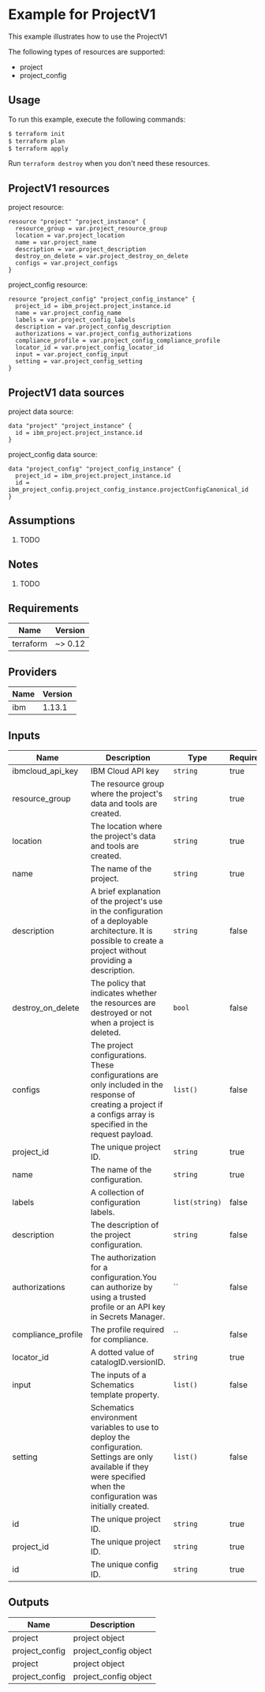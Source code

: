 # Example for ProjectV1

This example illustrates how to use the ProjectV1

The following types of resources are supported:

* project
* project_config

## Usage

To run this example, execute the following commands:

```bash
$ terraform init
$ terraform plan
$ terraform apply
```

Run `terraform destroy` when you don't need these resources.


## ProjectV1 resources

project resource:

```hcl
resource "project" "project_instance" {
  resource_group = var.project_resource_group
  location = var.project_location
  name = var.project_name
  description = var.project_description
  destroy_on_delete = var.project_destroy_on_delete
  configs = var.project_configs
}
```
project_config resource:

```hcl
resource "project_config" "project_config_instance" {
  project_id = ibm_project.project_instance.id
  name = var.project_config_name
  labels = var.project_config_labels
  description = var.project_config_description
  authorizations = var.project_config_authorizations
  compliance_profile = var.project_config_compliance_profile
  locator_id = var.project_config_locator_id
  input = var.project_config_input
  setting = var.project_config_setting
}
```

## ProjectV1 data sources

project data source:

```hcl
data "project" "project_instance" {
  id = ibm_project.project_instance.id
}
```
project_config data source:

```hcl
data "project_config" "project_config_instance" {
  project_id = ibm_project.project_instance.id
  id = ibm_project_config.project_config_instance.projectConfigCanonical_id
}
```

## Assumptions

1. TODO

## Notes

1. TODO

## Requirements

| Name | Version |
|------|---------|
| terraform | ~> 0.12 |

## Providers

| Name | Version |
|------|---------|
| ibm | 1.13.1 |

## Inputs

| Name | Description | Type | Required |
|------|-------------|------|---------|
| ibmcloud\_api\_key | IBM Cloud API key | `string` | true |
| resource_group | The resource group where the project's data and tools are created. | `string` | true |
| location | The location where the project's data and tools are created. | `string` | true |
| name | The name of the project. | `string` | true |
| description | A brief explanation of the project's use in the configuration of a deployable architecture. It is possible to create a project without providing a description. | `string` | false |
| destroy_on_delete | The policy that indicates whether the resources are destroyed or not when a project is deleted. | `bool` | false |
| configs | The project configurations. These configurations are only included in the response of creating a project if a configs array is specified in the request payload. | `list()` | false |
| project_id | The unique project ID. | `string` | true |
| name | The name of the configuration. | `string` | true |
| labels | A collection of configuration labels. | `list(string)` | false |
| description | The description of the project configuration. | `string` | false |
| authorizations | The authorization for a configuration.You can authorize by using a trusted profile or an API key in Secrets Manager. | `` | false |
| compliance_profile | The profile required for compliance. | `` | false |
| locator_id | A dotted value of catalogID.versionID. | `string` | true |
| input | The inputs of a Schematics template property. | `list()` | false |
| setting | Schematics environment variables to use to deploy the configuration. Settings are only available if they were specified when the configuration was initially created. | `list()` | false |
| id | The unique project ID. | `string` | true |
| project_id | The unique project ID. | `string` | true |
| id | The unique config ID. | `string` | true |

## Outputs

| Name | Description |
|------|-------------|
| project | project object |
| project_config | project_config object |
| project | project object |
| project_config | project_config object |
